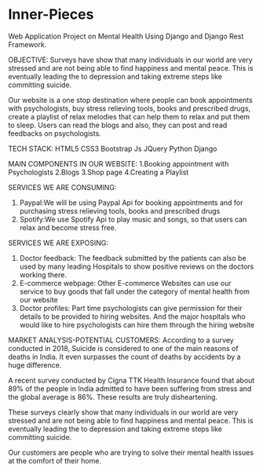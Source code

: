 # Inner-Pieces
Web Application Project on Mental Health Using Django and Django Rest Framework.

OBJECTIVE:
Surveys have show that many individuals in our world are very stressed and are not being able to find happiness and mental peace. This is eventually leading the to depression and taking extreme steps like committing suicide.

Our website is a one stop destination where people can book appointments with psychologists, buy stress relieving tools, books and prescribed drugs, create a playlist of relax melodies that can help them to relax and put them to sleep. Users can read the blogs and also, they can post and read feedbacks on psychologists. 

TECH STACK:
HTML5
CSS3
Bootstrap
Js
JQuery
Python
Django

MAIN COMPONENTS IN OUR WEBSITE:
1.Booking appointment with Psychologists
2.Blogs
3.Shop page
4.Creating a Playlist

SERVICES WE ARE CONSUMING:
1. Paypal:We will be using Paypal Api for booking appointments and for purchasing stress relieving tools, books and prescribed drugs
2. Spotify:We use Spotify Api to play music and songs, so that users can relax and become stress free. 

SERVICES WE ARE EXPOSING:
1. Doctor feedback: The feedback submitted by the patients can also be used by many leading Hospitals to show positive reviews on the doctors working there.
2. E-commerce webpage: Other E-commerce Websites can use our service to buy goods that fall under the category of mental health from our website
3. Doctor profiles: Part time psychologists can give permission for their details to be provided to hiring websites. And the major hospitals who would like to hire psychologists can hire them through the hiring website

MARKET ANALYSIS-POTENTIAL CUSTOMERS:
According to a survey conducted in 2018, Suicide is considered to one of the main reasons of deaths in India. It even surpasses the count of deaths by accidents by a huge difference.

A recent survey conducted by Cigna TTK Health Insurance found that about 89% of the people in India admitted to have been suffering from stress and the global average is 86%. These results are truly disheartening.

These surveys clearly show that many individuals in our world are very stressed and are not being able to find happiness and mental peace. This is eventually leading the to depression and taking extreme steps like committing suicide.

Our customers are people who are trying to solve their mental health issues at the comfort of their home.   

